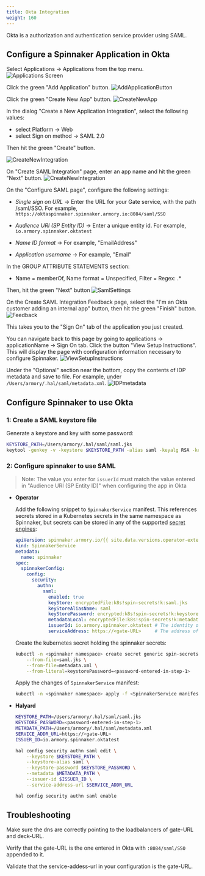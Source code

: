 ```yaml
---
title: Okta Integration
weight: 160
---
```


Okta is a authorization and authentication service provider using SAML.

## Configure a Spinnaker Application in Okta

Select Applications -> Applications from the top menu.
![Applications Screen](/assets/images/okta-applications.png)

Click the green "Add Application" button.
![AddApplicationButton](/assets/images/okta-addapplication.png)

Click the green "Create New App" button.
![CreateNewApp](/assets/images/okta-createnewapp.png)

In the dialog "Create a New Application Integration", select the following values:

* select Platform -> Web
* select Sign on method -> SAML 2.0

Then hit the green "Create" button.

![CreateNewIntegration](/assets/images/okta-createnewintegration.png)


On "Create SAML Integration" page, enter an app name and hit the green "Next" button.
![CreateNewIntegration](/assets/images/okta-appname.png)

On the "Configure SAML page", configure the following settings:

* *Single sign on URL* -> Enter the URL for your Gate service, with the path /saml/SSO.
  For example, `https://oktaspinnaker.spinnaker.armory.io:8084/saml/SSO`

* *Audience URI (SP Entity ID)* -> Enter a unique entity id. For example, `io.armory.spinnaker.oktatest`

* *Name ID format* -> For example, "EmailAddress"

* *Application username* -> For example, "Email"


In the GROUP ATTRIBUTE STATEMENTS section:

* Name = memberOf, Name format = Unspecified, Filter = Regex: .*

Then, hit the green "Next" button
![SamlSettings](/assets/images/okta-samlsettings.png)

On the Create SAML Integration Feedback page, select the "I'm an Okta customer adding an internal app" button, then hit the green "Finish" button.
![Feedback](/assets/images/okta-feedback.png)


This takes you to the "Sign On" tab of the application you just created.

You can navigate back to this page by going to applications -> applicationName -> Sign On tab.
Click the button "View Setup Instructions".  This will display the page with configuration information
necessary to configure Spinnaker.
![ViewSetupInstructions](/assets/images/okta-viewsetupinstructions.png)

Under the "Optional" section near the bottom, copy the contents of IDP metadata and save to file. For example, under `/Users/armory/.hal/saml/metadata.xml`.
![IDPmetadata](/assets/images/okta-idpmetadata.png)

## Configure Spinnaker to use Okta

### 1: Create a SAML keystore file

Generate a keystore and key with some password:

```bash
KEYSTORE_PATH=/Users/armory/.hal/saml/saml.jks
keytool -genkey -v -keystore $KEYSTORE_PATH -alias saml -keyalg RSA -keysize 2048 -validity 10000
```

### 2: Configure spinnaker to use SAML

> Note: The value you enter for `issuerId` must match the value entered in "Audience URI (SP Entity ID)" when configuring the app in Okta

* **Operator**

    Add the following snippet to `SpinnakerService` manifest. This references secrets stored in a Kubernetes secrets in the same namespace as Spinnaker, but secrets can be stored in any of the supported [secret engines](/spinnaker-install-admin-guides/secrets):

    ```yaml
    apiVersion: spinnaker.armory.io/{{ site.data.versions.operator-extended-crd-version }}
    kind: SpinnakerService
    metadata:
      name: spinnaker
    spec:
      spinnakerConfig:  
        config:
          security:
            authn:
              saml:
                enabled: true
                keyStore: encryptedFile:k8s!spin-secrets!k:saml.jks
                keyStoreAliasName: saml
                keyStorePassword: encrypted:k8s!spin-secrets!k:keystorePassword
                metadataLocal: encryptedFile:k8s!spin-secrets!k:metadata.xml
                issuerId: io.armory.spinnaker.oktatest # The identity of the Spinnaker application registered with the SAML provider.
                serviceAddress: https://<gate-URL>     # The address of the Gate server that will be accesible by the SAML identity provider. This should be the full URL, including port, e.g. https://gate.org.com:8084/. If deployed behind a load balancer, this would be the laod balancer's address.
    ```

    Create the kubernetes secret holding the spinnaker secrets:

    ```bash
    kubectl -n <spinnaker namespace> create secret generic spin-secrets \
        --from-file=saml.jks \
        --from-file=metadata.xml \
        --from-literal=keystorePassword=<password-entered-in-step-1>
    ```

    Apply the changes of `SpinnakerService` manifest:

    ```bash
    kubectl -n <spinnaker namespace> apply -f <SpinnakerService manifest>
    ```

* **Halyard**

    ```bash
    KEYSTORE_PATH=/Users/armory/.hal/saml/saml.jks
    KEYSTORE_PASSWORD=<password-entered-in-step-1>
    METADATA_PATH=/Users/armory/.hal/saml/metadata.xml
    SERVICE_ADDR_URL=https://<gate-URL>
    ISSUER_ID=io.armory.spinnaker.oktatest

    hal config security authn saml edit \
        --keystore $KEYSTORE_PATH \
        --keystore-alias saml \
        --keystore-password $KEYSTORE_PASSWORD \
        --metadata $METADATA_PATH \
        --issuer-id $ISSUER_ID \
        --service-address-url $SERVICE_ADDR_URL

    hal config security authn saml enable
    ```


## Troubleshooting

Make sure the dns are correctly pointing to the loadbalancers of gate-URL and deck-URL.

Verify that the gate-URL is the one entered in Okta with `:8084/saml/SSO` appended to it.

Validate that the service-addess-url in your configuration is the gate-URL.
